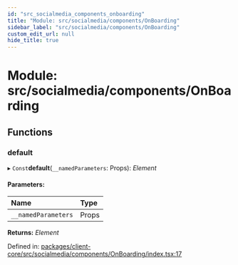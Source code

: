 ```yaml
---
id: "src_socialmedia_components_onboarding"
title: "Module: src/socialmedia/components/OnBoarding"
sidebar_label: "src/socialmedia/components/OnBoarding"
custom_edit_url: null
hide_title: true
---
```


# Module: src/socialmedia/components/OnBoarding

## Functions

### default

▸ `Const`**default**(`__namedParameters`: Props): *Element*

#### Parameters:

Name | Type |
:------ | :------ |
`__namedParameters` | Props |

**Returns:** *Element*

Defined in: [packages/client-core/src/socialmedia/components/OnBoarding/index.tsx:17](https://github.com/xr3ngine/xr3ngine/blob/65dfcf39a/packages/client-core/src/socialmedia/components/OnBoarding/index.tsx#L17)
